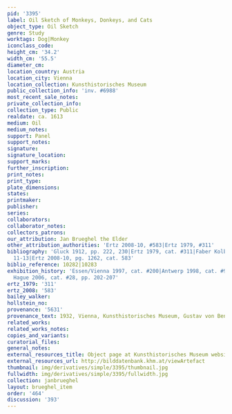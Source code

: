 ```yaml
---
pid: '3395'
label: Oil Sketch of Monkeys, Donkeys, and Cats
object_type: Oil Sketch
genre: Study
worktags: Dog|Monkey
iconclass_code:
height_cm: '34.2'
width_cm: '55.5'
diameter_cm:
location_country: Austria
location_city: Vienna
location_collection: Kunsthistorisches Museum
public_collection_info: 'inv. #6988'
most_recent_sale_notes:
private_collection_info:
collection_type: Public
realdate: ca. 1613
medium: Oil
medium_notes:
support: Panel
support_notes:
signature:
signature_location:
support_marks:
further_inscription:
print_notes:
print_type:
plate_dimensions:
states:
printmaker:
publisher:
series:
collaborators:
collaborator_notes:
collectors_patrons:
our_attribution: Jan Brueghel the Elder
other_attribution_authorities: 'Ertz 2008-10, #583|Ertz 1979, #311'
bibliography: 'Gluck 1912, pp. 222, 230|Ertz 1979, cat. #311|Faber Kolb 2005, pp.
  11-13|Ertz 2008-10, pg. 1262, cat. 583'
biblio_reference: 10282|10283
exhibition_history: 'Essen/Vienna 1997, cat. #200|Antwerp 1998, cat. #92|Los Angeles/The
  Hague 2006, cat. #28, pp. 202-207'
ertz_1979: '311'
ertz_2008: '583'
bailey_walker:
hollstein_no:
provenance: '5631'
provenance_text: 1932, Vienna, Kunsthistorisches Museum, Gustav von Benda bequest
related_works:
related_works_notes:
copies_and_variants:
curatorial_files:
general_notes:
external_resources_title: Object page at Kunsthistorisches Museum website
external_resources_url: http://bilddatenbank.khm.at/viewArtefact
thumbnail: img/derivatives/simple/3395/thumbnail.jpg
fullwidth: img/derivatives/simple/3395/fullwidth.jpg
collection: janbrueghel
layout: brueghel_item
order: '464'
discussion: '393'
---
```

